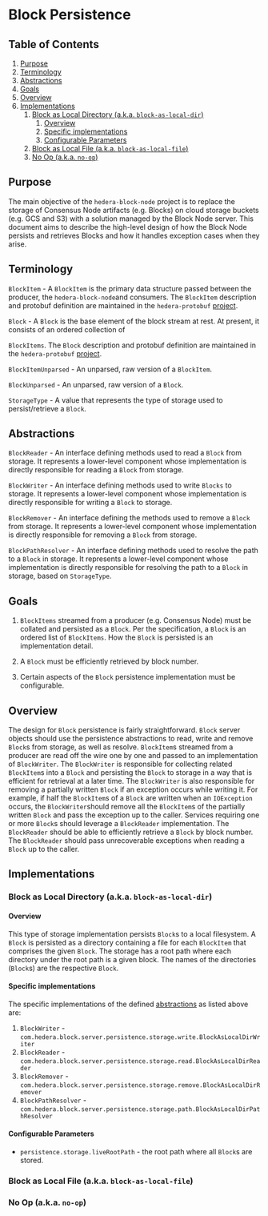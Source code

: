 # Block Persistence

## Table of Contents

1. [Purpose](#purpose)
1. [Terminology](#terminology)
1. [Abstractions](#abstractions)
1. [Goals](#goals)
1. [Overview](#overview)
1. [Implementations](#implementations)
   1. [Block as Local Directory (a.k.a. `block-as-local-dir`)](#block-as-local-directory-aka-block-as-local-dir)
      1. [Overview](#overview-1)
      1. [Specific implementations](#specific-implementations)
      1. [Configurable Parameters](#configurable-parameters)
   1. [Block as Local File (a.k.a. `block-as-local-file`)](#block-as-local-file-aka-block-as-local-file)
   1. [No Op (a.k.a. `no-op`)](#no-op-aka-no-op)

## Purpose

The main objective of the `hedera-block-node` project is to replace the storage
of Consensus Node artifacts (e.g. Blocks) on cloud storage buckets (e.g. GCS and
S3) with a solution managed by the Block Node server. This document aims to
describe the high-level design of how the Block Node persists and retrieves
Blocks and how it handles exception cases when they arise.

## Terminology

`BlockItem` - A `BlockItem` is the primary data structure passed between the
producer, the `hedera-block-node`and consumers. The `BlockItem` description and
protobuf definition are maintained in the `hedera-protobuf`
[project](https://github.com/hashgraph/hedera-protobufs/blob/continue-block-node/documents/api/block/stream/block_item.md).

`Block` - A `Block` is the base element of the block stream at rest. At present,
it consists of an ordered collection of

`BlockItems`. The `Block` description and protobuf definition are maintained in
the `hedera-protobuf`
[project](https://github.com/hashgraph/hedera-protobufs/blob/continue-block-node/documents/api/block/stream/block.md).

`BlockItemUnparsed` - An unparsed, raw version of a `BlockItem`.

`BlockUnparsed` - An unparsed, raw version of a `Block`.

`StorageType` - A value that represents the type of storage used to
persist/retrieve a `Block`.

## Abstractions

`BlockReader` - An interface defining methods used to read a `Block` from
storage. It represents a lower-level component whose implementation is directly
responsible for reading a `Block` from storage.

`BlockWriter` - An interface defining methods used to write `Blocks` to storage.
It represents a lower-level component whose implementation is directly
responsible for writing a `Block` to storage.

`BlockRemover` - An interface defining the methods used to remove a `Block` from
storage. It represents a lower-level component whose implementation is directly
responsible for removing a `Block` from storage.

`BlockPathResolver` - An interface defining methods used to resolve the path to
a `Block` in storage. It represents a lower-level component whose implementation
is directly responsible for resolving the path to a `Block` in storage, based on
`StorageType`.

## Goals

1. `BlockItems` streamed from a producer (e.g. Consensus Node) must be collated
   and persisted as a `Block`. Per the specification, a `Block` is an ordered
   list of `BlockItems`. How the `Block` is persisted is an implementation 
   detail.

1. A `Block` must be efficiently retrieved by block number.

1. Certain aspects of the `Block` persistence implementation must be
   configurable.

## Overview

The design for `Block` persistence is fairly straightforward. `Block` server
objects should use the persistence abstractions to read, write and remove
`Block`s from storage, as well as resolve. `BlockItem`s streamed from a producer
are read off the wire one by one and passed to an implementation of
`BlockWriter`. The `BlockWriter` is responsible for collecting related
`BlockItem`s into a `Block` and persisting the `Block` to storage in a way that
is efficient for retrieval at a later time. The `BlockWriter` is also
responsible for removing a partially written `Block` if an exception occurs
while writing it. For example, if half the `BlockItem`s of a `Block` are written
when an `IOException` occurs, the `BlockWriter`should remove all the
`BlockItem`s of the partially written `Block` and pass the exception up to the
caller. Services requiring one or more `Block`s should leverage a `BlockReader`
implementation. The `BlockReader` should be able to efficiently retrieve a
`Block` by block number.  The `BlockReader` should pass unrecoverable exceptions
when reading a `Block` up to the caller.

## Implementations

### Block as Local Directory (a.k.a. `block-as-local-dir`)

#### Overview

This type of storage implementation persists `Block`s to a local filesystem. A
`Block` is persisted as a directory containing a file for each `BlockItem` that
comprises the given `Block`. The storage has a root path where each directory
under the root path is a given block. The names of the directories (`Block`s)
are the respective `Block`.

#### Specific implementations

The specific implementations of the defined [abstractions](#abstractions) as
listed above are:

1. `BlockWriter` - `com.hedera.block.server.persistence.storage.write.BlockAsLocalDirWriter`
2. `BlockReader` - `com.hedera.block.server.persistence.storage.read.BlockAsLocalDirReader`
3. `BlockRemover` - `com.hedera.block.server.persistence.storage.remove.BlockAsLocalDirRemover`
4. `BlockPathResolver` - `com.hedera.block.server.persistence.storage.path.BlockAsLocalDirPathResolver`

#### Configurable Parameters

- `persistence.storage.liveRootPath` - the root path where all `Block`s are
  stored.

### Block as Local File (a.k.a. `block-as-local-file`)

### No Op (a.k.a. `no-op`)